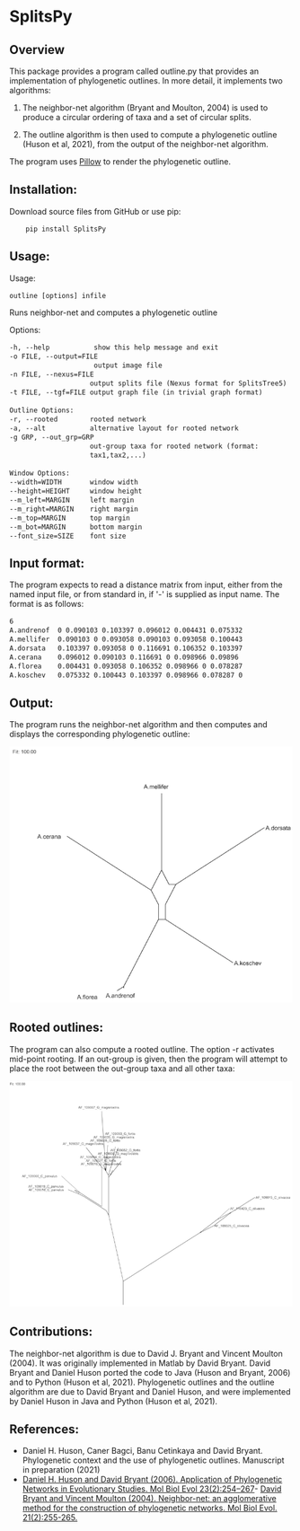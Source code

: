 # SplitsPy

## Overview

This package provides a program called outline.py that provides an implementation of phylogenetic outlines. In more detail, it implements two algorithms:

1) The neighbor-net algorithm (Bryant and Moulton, 2004) is used to produce a circular ordering of taxa and a set of circular splits.

2) The outline algorithm is then used to compute a phylogenetic outline (Huson et al, 2021), from the output of the neighbor-net algorithm.

The program uses [Pillow](https://github.com/python-pillow/Pillow) to render the phylogenetic outline.

## Installation:

Download source files from GitHub or use pip:

        pip install SplitsPy

## Usage:

Usage:
     
    outline [options] infile

Runs neighbor-net and computes a phylogenetic outline

Options:

    -h, --help           show this help message and exit
    -o FILE, --output=FILE
                         output image file
    -n FILE, --nexus=FILE
                        output splits file (Nexus format for SplitsTree5)
    -t FILE, --tgf=FILE output graph file (in trivial graph format)

    Outline Options:
    -r, --rooted        rooted network
    -a, --alt           alternative layout for rooted network
    -g GRP, --out_grp=GRP
                        out-group taxa for rooted network (format:
                        tax1,tax2,...)

    Window Options:
    --width=WIDTH       window width
    --height=HEIGHT     window height
    --m_left=MARGIN     left margin
    --m_right=MARGIN    right margin
    --m_top=MARGIN      top margin
    --m_bot=MARGIN      bottom margin
    --font_size=SIZE    font size
    
## Input format:

The program expects to read a distance matrix from input, either from the named input file, or from  standard in, if '-' is supplied as input name.
The format is as follows:

    6
    A.andrenof  0 0.090103 0.103397 0.096012 0.004431 0.075332
    A.mellifer  0.090103 0 0.093058 0.090103 0.093058 0.100443
    A.dorsata   0.103397 0.093058 0 0.116691 0.106352 0.103397
    A.cerana    0.096012 0.090103 0.116691 0 0.098966 0.09896
    A.florea    0.004431 0.093058 0.106352 0.098966 0 0.078287
    A.koschev   0.075332 0.100443 0.103397 0.098966 0.078287 0


## Output:

The program runs the neighbor-net algorithm and then computes and displays the corresponding phylogenetic outline:

![Outline](./examples/bees.png)

## Rooted outlines:

The program can also compute a rooted outline. The option -r activates mid-point rooting. If an out-group is given, then the program will attempt to place the root between the out-group taxa and all other taxa:

![Rooted outline](./examples/finches.png)

## Contributions:

The neighbor-net algorithm is due to David J. Bryant and Vincent Moulton (2004). It was originally implemented in Matlab by David Bryant. David Bryant and Daniel Huson ported the code to Java (Huson and Bryant, 2006) and to Python (Huson et al, 2021). Phylogenetic outlines and the outline algorithm are due to David Bryant and Daniel Huson, and were implemented by Daniel Huson in Java and Python (Huson et al, 2021).

## References:

- Daniel H. Huson, Caner Bagci, Banu Cetinkaya and David Bryant. Phylogenetic context and the use of phylogenetic outlines. Manuscript in preparation (2021)
- [Daniel H. Huson and David Bryant (2006). Application of Phylogenetic Networks in Evolutionary Studies. Mol Biol Evol 23(2):254–267](https://academic.oup.com/mbe/article/23/2/254/1118872)- [David Bryant and Vincent Moulton (2004). Neighbor-net: an agglomerative method for the construction of phylogenetic networks. Mol Biol Evol. 21(2):255-265.](https://academic.oup.com/mbe/article/21/2/255/1187993)




